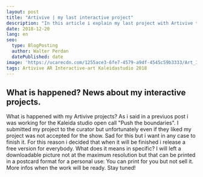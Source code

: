 ```yaml
---
layout: post
title: "Artivive | my last interactive project"
description: "In this article i explain my last project with Artivive technology. project initially developed for Kaleida studio open call."
date: 2018-12-20
lang: en
seo:
  type: BlogPosting
  author: Walter Perdan
  datePublished: date
image: 'https://ucarecdn.com/1255ace3-6fe7-4579-a9df-4545c59b3333/Art_Is_a_joke_interactive_slice.jpg'
tags: Artivive AR Interactive-art Kaleidastudio 2018
---
```


## What is happened? News about my interactive projects.
What is happened with my Artivive projects? As i said in a previuos post i was working for the Kaleida studio open call "Push the boundaries". I submitted my project to the curator but unfortunately even if they liked my project was not accepted for the show. Sad for this but i want in any case to finish it. For this reason i decided that when it will be finished i release a free version for everybody. What does it means in specific? I will left a downloadable picture not at the maximum resolution but that can be printed in a postcard format for a personal use: You can print for you but not sell it. More infos when the work will be ready. Stay tuned!
